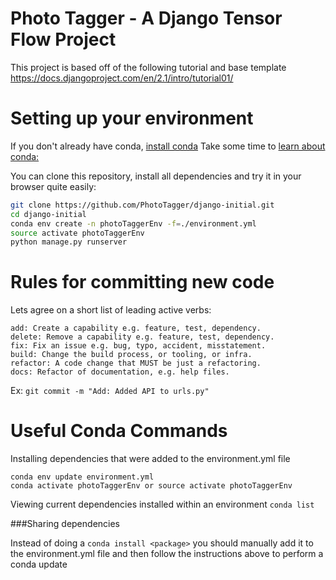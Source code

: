# Photo Tagger - A Django Tensor Flow Project

This project is based off of the following tutorial and base template
https://docs.djangoproject.com/en/2.1/intro/tutorial01/

# Setting up your environment

If you don't already have conda, [install conda](https://conda.io/docs/user-guide/install/macos.html)
Take some time to [learn about conda:](https://medium.freecodecamp.org/why-you-need-python-environments-and-how-to-manage-them-with-conda-85f155f4353c)

You can clone this repository, install all dependencies and try it in your
browser quite easily:

```bash
git clone https://github.com/PhotoTagger/django-initial.git
cd django-initial
conda env create -n photoTaggerEnv -f=./environment.yml
source activate photoTaggerEnv
python manage.py runserver
```

# Rules for committing new code
Lets agree on a short list of leading active verbs:
```
add: Create a capability e.g. feature, test, dependency.
delete: Remove a capability e.g. feature, test, dependency.
fix: Fix an issue e.g. bug, typo, accident, misstatement.
build: Change the build process, or tooling, or infra.
refactor: A code change that MUST be just a refactoring.
docs: Refactor of documentation, e.g. help files.
```

Ex: `git commit -m "Add: Added API to urls.py"`


# Useful Conda Commands

Installing dependencies that were added to the environment.yml file
```
conda env update environment.yml
conda activate photoTaggerEnv or source activate photoTaggerEnv
```
Viewing current dependencies installed within an environment
`conda list`

###Sharing dependencies 

Instead of doing a `conda install <package>` 
you should manually add it to the environment.yml file and
then follow the instructions above to perform a conda update
